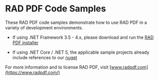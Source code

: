 # RAD PDF Code Samples
These RAD PDF code samples demonstrate how to use RAD PDF in a variety of development environments.

* If using .NET Framework 3.5 - 4.x, please download and run the [RAD PDF installer](https://www.radpdf.com/install/)

* If using .NET Core / .NET 5, the applicable sample projects already include references to our [nuget](https://www.nuget.org/packages/RadPdfCore/)

For more information and to license RAD PDF, visit [www.radpdf.com](https://www.radpdf.com/)